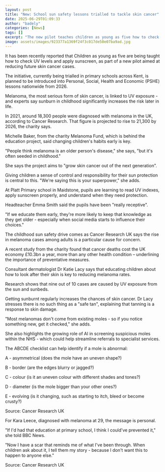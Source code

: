 ```yaml
---
layout: post
title: "New: School sun safety lessons trialled to tackle skin cancer"
date: 2025-06-29T01:09:33
author: "badely"
categories: [News]
tags: []
excerpt: "The new pilot teaches children as young as five how to check UV levels and apply sunscreen."
image: assets/images/923377a1369f24f3c017de50e07ba9ad.jpg
---
```


It has been recently reported that Children as young as five are being taught how to check UV levels and apply sunscreen, as part of a new pilot aimed at reducing future skin cancer cases.

The initiative, currently being trialled in primary schools across Kent, is planned to be introduced into Personal, Social, Health and Economic (PSHE) lessons nationwide from 2026.

Melanoma, the most serious form of skin cancer, is linked to UV exposure - and experts say sunburn in childhood significantly increases the risk later in life.

In 2021, around 18,300 people were diagnosed with melanoma in the UK, according to Cancer Research. That figure is projected to rise to 21,300 by 2026, the charity says.

Michelle Baker, from the charity Melanoma Fund, which is behind the education project, said changing children's habits early is key. 

"People think melanoma is an older person's disease," she says, "but it's often seeded in childhood."

She says the project aims to "grow skin cancer out of the next generation". 

Giving children a sense of control and responsibility for their sun protection is central to this. "We're saying this is your superpower," she adds.

At Platt Primary school in Maidstone, pupils are learning to read UV indexes, apply sunscreen properly, and understand when they need protection.

Headteacher Emma Smith said the pupils have been "really receptive".

"If we educate them early, they're more likely to keep that knowledge as they get older - especially when social media starts to influence their choices."

The childhood sun safety drive comes as Cancer Research UK says the rise in melanoma cases among adults is a particular cause for concern.

A recent study from the charity found that cancer deaths cost the UK economy £10.3bn a year, more than any other health condition – underlining the importance of preventative measures.

Consultant dermatologist Dr Katie Lacy says that educating children about how to look after their skin is key to reducing melanoma rates.

Research shows that nine out of 10 cases are caused by UV exposure from the sun and sunbeds.

Getting sunburnt regularly increases the chances of skin cancer. Dr Lacy stresses there is no such thing as a "safe tan", explaining that tanning is a response to skin damage.

"Most melanomas don't come from existing moles - so if you notice something new, get it checked," she adds.

She also highlights the growing role of AI in screening suspicious moles within the NHS - which could help streamline referrals to specialist services.

The ABCDE checklist can help identify if a mole is abnormal:

A - asymmetrical (does the mole have an uneven shape?)

B - border (are the edges blurry or jagged?)

C - colour (is it an uneven colour with different shades and tones?)

D - diameter (is the mole bigger than your other ones?)

E - evolving (is it changing, such as starting to itch, bleed or become crusty?)

Source: Cancer Research UK

For Kara Leece, diagnosed with melanoma at 29, the message is personal.

"If I'd had that education at primary school, I think I could've prevented it," she told BBC News.

"Now I have a scar that reminds me of what I've been through. When children ask about it, I tell them my story - because I don't want this to happen to anyone else."

Source: Cancer Research UK

